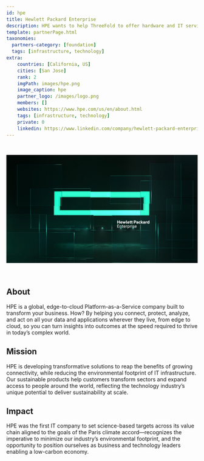 ```yaml
---
id: hpe
title: Hewlett Packard Enterprise
description: HPE wants to help ThreeFold to offer hardware and IT services to the community.
template: partnerPage.html
taxonomies:
  partners-category: [foundation]
  tags: [infrastructure, technology]
extra:
    countries: [California, US]
    cities: [San Jose]
    rank: 2
    imgPath: images/hpe.png
    image_caption: hpe
    partner_logo: /images/logo.png
    members: []
    websites: https://www.hpe.com/us/en/about.html
    tags: [infrastructure, technology]
    private: 0
    linkedin: https://www.linkedin.com/company/hewlett-packard-enterprise/
---
```


<br/>

![hpe](/images/hpe2.jpg)

<br/>

## About

HPE is a global, edge-to-cloud Platform-as-a-Service company built to transform your business. How? By helping you connect, protect, analyze, and act on all your data and applications wherever they live, from edge to cloud, so you can turn insights into outcomes at the speed required to thrive in today’s complex world.

## Mission

HPE is developing transformative solutions to reap the benefits of growing connectivity, while reducing the environmental footprint of IT infrastructure. Our sustainable products help customers transform sectors and expand access to people around the world, reflecting the technology industry’s unique potential to deliver sustainability at scale.

## Impact

HPE was the first IT company to set science-based targets across its value chain aligned to the goals of the Paris climate accord—recognizes the imperative to minimize our industry’s environmental footprint, and the opportunity to position ourselves as business and technology leaders enabling a low-carbon economy.


